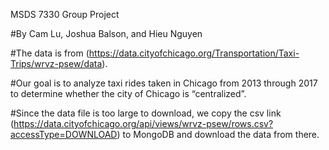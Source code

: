 MSDS 7330 Group Project

#By Cam Lu, Joshua Balson, and Hieu Nguyen

#The data is from (https://data.cityofchicago.org/Transportation/Taxi-Trips/wrvz-psew/data). 

#Our goal is to analyze taxi rides taken in Chicago from 2013 through 2017 to determine whether the city of Chicago is “centralized”. 

#Since the data file is too large to download, we copy the csv link (https://data.cityofchicago.org/api/views/wrvz-psew/rows.csv?accessType=DOWNLOAD) to MongoDB and download the data from there.


